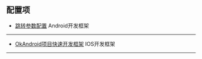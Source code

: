 
配置项
-----
* [跳转参数配置](/docs/jump_param_config.md)
Android开发框架
----------
* [OkAndroid项目快速开发框架](https://github.com/smart005/okandroid)
IOS开发框架
------